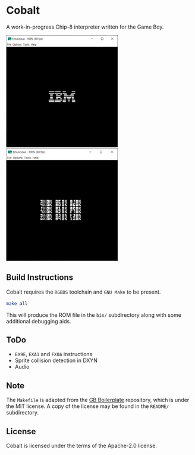 # Cobalt

A work-in-progress Chip-8 interpreter written for the Game Boy.

<img src="./README/IBM Logo.png" width="300" /> &nbsp;
<img src="./README/Corax Test ROM.png" width="300" /> &nbsp;

## Build Instructions

Cobalt requires the `RGBDS` toolchain and `GNU Make` to be present.

```bash
make all
```

This will produce the ROM file in the `bin/` subdirectory along with some additional
debugging aids.

## ToDo

- `EX9E`, `EXA1` and `FX0A` instructions
- Sprite collision detection in DXYN
- Audio

## Note

The `Makefile` is adapted from the [GB Boilerplate](https://github.com/ISSOtm/gb-boilerplate/) repository, which is under the MIT license. A copy of the license may be found in the `README/` subdirectory.

## License

Cobalt is licensed under the terms of the Apache-2.0 license.
